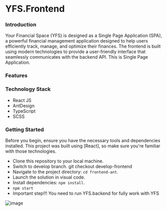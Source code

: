 # YFS.Frontend

### Introduction
Your Financial Space (YFS) is designed as a Single Page Application (SPA), 
a powerful financial management application designed to help users efficiently track, 
manage, and optimize their finances. The frontend is built using modern technologies to provide a user-friendly 
interface that seamlessly communicates with the backend API. This is Single Page Application.

### Features

### Technology Stack
- React JS
- AntDesign
- TypeScript
- SCSS
  
### Getting Started

Before you begin, ensure you have the necessary tools and dependencies installed. 
This project was built using [React], so make sure you're familiar with those technologies.

- Clone this repository to your local machine.
- Switch to develop branch.  git checkout develop-frontend
- Navigate to the project directory: `cd frontend-ant`.
- Launch the solution in visual code.
- Install dependencies: `npm install`.
- `npm start`
- Important step!!! You need to run YFS.backend for fully work with YFS

![image](https://github.com/tsaa1986/YFS/assets/26444246/250398ee-d926-407e-9d89-ff88f0e9a1b0)
